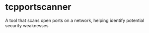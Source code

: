 # tcpportscanner
A tool that scans open ports on a network, helping identify potential security weaknesses
